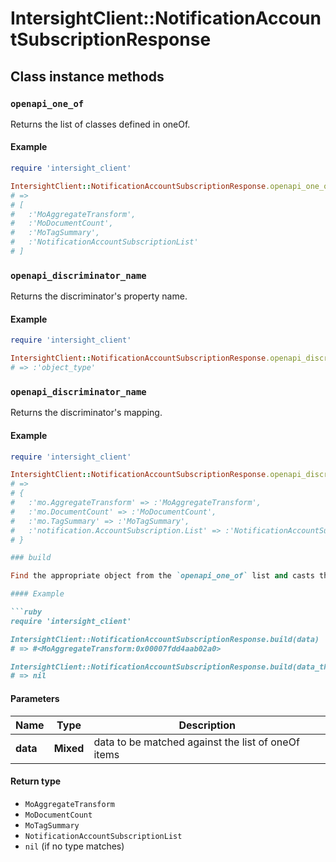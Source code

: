 # IntersightClient::NotificationAccountSubscriptionResponse

## Class instance methods

### `openapi_one_of`

Returns the list of classes defined in oneOf.

#### Example

```ruby
require 'intersight_client'

IntersightClient::NotificationAccountSubscriptionResponse.openapi_one_of
# =>
# [
#   :'MoAggregateTransform',
#   :'MoDocumentCount',
#   :'MoTagSummary',
#   :'NotificationAccountSubscriptionList'
# ]
```

### `openapi_discriminator_name`

Returns the discriminator's property name.

#### Example

```ruby
require 'intersight_client'

IntersightClient::NotificationAccountSubscriptionResponse.openapi_discriminator_name
# => :'object_type'
```

### `openapi_discriminator_name`

Returns the discriminator's mapping.

#### Example

```ruby
require 'intersight_client'

IntersightClient::NotificationAccountSubscriptionResponse.openapi_discriminator_mapping
# =>
# {
#   :'mo.AggregateTransform' => :'MoAggregateTransform',
#   :'mo.DocumentCount' => :'MoDocumentCount',
#   :'mo.TagSummary' => :'MoTagSummary',
#   :'notification.AccountSubscription.List' => :'NotificationAccountSubscriptionList'
# }

### build

Find the appropriate object from the `openapi_one_of` list and casts the data into it.

#### Example

```ruby
require 'intersight_client'

IntersightClient::NotificationAccountSubscriptionResponse.build(data)
# => #<MoAggregateTransform:0x00007fdd4aab02a0>

IntersightClient::NotificationAccountSubscriptionResponse.build(data_that_doesnt_match)
# => nil
```

#### Parameters

| Name | Type | Description |
| ---- | ---- | ----------- |
| **data** | **Mixed** | data to be matched against the list of oneOf items |

#### Return type

- `MoAggregateTransform`
- `MoDocumentCount`
- `MoTagSummary`
- `NotificationAccountSubscriptionList`
- `nil` (if no type matches)

